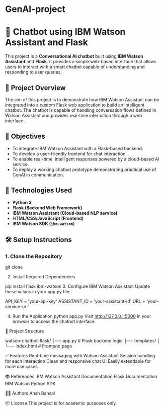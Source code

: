 # GenAI-project
# 💬 Chatbot using IBM Watson Assistant and Flask

This project is a **Conversational AI chatbot** built using **IBM Watson Assistant** and **Flask**. It provides a simple web-based interface that allows users to interact with a smart chatbot capable of understanding and responding to user queries.

## 📌 Project Overview

The aim of this project is to demonstrate how IBM Watson Assistant can be integrated into a custom Flask web application to build an intelligent chatbot. The chatbot is capable of handling conversation flows defined in Watson Assistant and provides real-time interaction through a web interface.

## 🎯 Objectives

- To integrate IBM Watson Assistant with a Flask-based backend.
- To develop a user-friendly frontend for chat interaction.
- To enable real-time, intelligent responses powered by a cloud-based AI service.
- To deploy a working chatbot prototype demonstrating practical use of GenAI in communication.

## 🧰 Technologies Used

- **Python 3**
- **Flask (Backend Web Framework)**
- **IBM Watson Assistant (Cloud-based NLP service)**
- **HTML/CSS/JavaScript (Frontend)**
- **IBM Watson SDK (`ibm-watson`)**

## 🛠️ Setup Instructions

### 1. Clone the Repository

git clone 

2. Install Required Dependencies

pip install flask ibm-watson
3. Configure IBM Watson Assistant
Update these values in your app.py file:

API_KEY = 'your-api-key'
ASSISTANT_ID = 'your-assistant-id'
URL = 'your-service-url'

4. Run the Application
python app.py
Visit http://127.0.0.1:5000 in your browser to access the chatbot interface.

🧪 Project Structure

watson-chatbot-flask/
├── app.py                 # Flask backend logic
├── templates/
│   └── index.html         # Frontend page

✅ Features
Real-time messaging with Watson Assistant
Session handling for each interaction
Clean and responsive chat UI
Easily extendable for more use cases

📚 References
IBM Watson Assistant Documentation
Flask Documentation
IBM Watson Python SDK

👨‍💻 Authors
Ansh Bansal

📦 License
This project is for academic purposes only.
